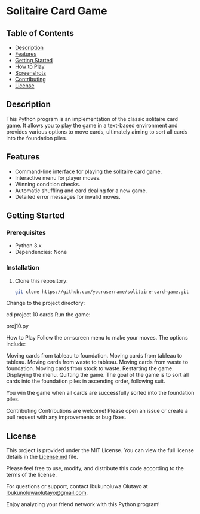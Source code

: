 # Solitaire Card Game

## Table of Contents
- [Description](#description)
- [Features](#features)
- [Getting Started](#getting-started)
- [How to Play](#how-to-play)
- [Screenshots](#screenshots)
- [Contributing](#contributing)
- [License](#license)

## Description<a name="description"></a>
This Python program is an implementation of the classic solitaire card game. It allows you to play the game in a text-based environment and provides various options to move cards, ultimately aiming to sort all cards into the foundation piles.

## Features<a name="features"></a>
- Command-line interface for playing the solitaire card game.
- Interactive menu for player moves.
- Winning condition checks.
- Automatic shuffling and card dealing for a new game.
- Detailed error messages for invalid moves.

## Getting Started<a name="getting-started"></a>
### Prerequisites
- Python 3.x
- Dependencies: None

### Installation
1. Clone this repository:

   ```bash
   git clone https://github.com/yourusername/solitaire-card-game.git
Change to the project directory:

cd project 10 cards
Run the game:

proj10.py

How to Play<a name="how-to-play"></a>
Follow the on-screen menu to make your moves. The options include:

Moving cards from tableau to foundation.
Moving cards from tableau to tableau.
Moving cards from waste to tableau.
Moving cards from waste to foundation.
Moving cards from stock to waste.
Restarting the game.
Displaying the menu.
Quitting the game.
The goal of the game is to sort all cards into the foundation piles in ascending order, following suit.

You win the game when all cards are successfully sorted into the foundation piles.

Contributing<a name="contributing"></a>
Contributions are welcome! Please open an issue or create a pull request with any improvements or bug fixes.

## License<a name="license"></a>
This project is provided under the MIT License. You can view the full license details in the [License.md](../License.md) file.

Please feel free to use, modify, and distribute this code according to the terms of the license.

For questions or support, contact Ibukunoluwa Olutayo at [Ibukunoluwaolutayo@gmail.com](mailto:Ibukunoluwaolutayo@gmail.com).

Enjoy analyzing your friend network with this Python program!










